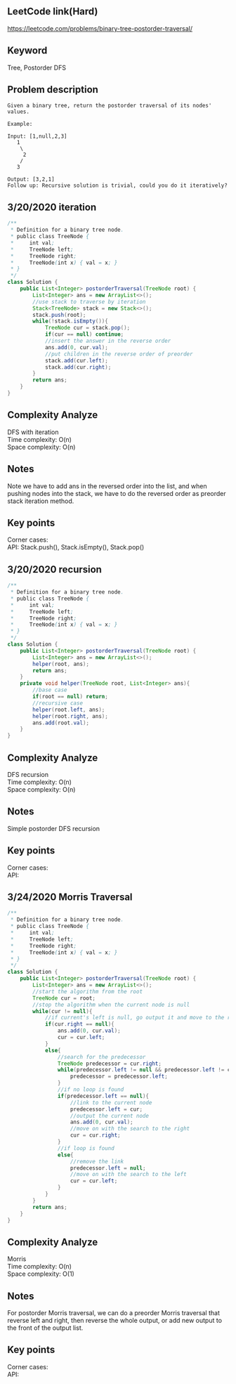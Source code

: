 ## LeetCode link(Hard)
https://leetcode.com/problems/binary-tree-postorder-traversal/

## Keyword
Tree, Postorder DFS

## Problem description
```
Given a binary tree, return the postorder traversal of its nodes' values.

Example:

Input: [1,null,2,3]
   1
    \
     2
    /
   3

Output: [3,2,1]
Follow up: Recursive solution is trivial, could you do it iteratively?
```
## 3/20/2020 iteration

```java
/**
 * Definition for a binary tree node.
 * public class TreeNode {
 *     int val;
 *     TreeNode left;
 *     TreeNode right;
 *     TreeNode(int x) { val = x; }
 * }
 */
class Solution {
    public List<Integer> postorderTraversal(TreeNode root) {
        List<Integer> ans = new ArrayList<>();
        //use stack to traverse by iteration
        Stack<TreeNode> stack = new Stack<>();
        stack.push(root);
        while(!stack.isEmpty()){
            TreeNode cur = stack.pop();
            if(cur == null) continue;
            //insert the answer in the reverse order
            ans.add(0, cur.val);
            //put children in the reverse order of preorder
            stack.add(cur.left);
            stack.add(cur.right);
        }
        return ans;
    }
}
```

## Complexity Analyze
DFS with iteration\
Time complexity: O(n) \
Space complexity: O(n)

## Notes
Note we have to add ans in the reversed order into the list, and when pushing nodes into the stack, we have to do the reversed order as preorder stack iteration method.

## Key points
Corner cases: \
API: Stack.push(), Stack.isEmpty(), Stack.pop()

## 3/20/2020 recursion

```java
/**
 * Definition for a binary tree node.
 * public class TreeNode {
 *     int val;
 *     TreeNode left;
 *     TreeNode right;
 *     TreeNode(int x) { val = x; }
 * }
 */
class Solution {
    public List<Integer> postorderTraversal(TreeNode root) {
        List<Integer> ans = new ArrayList<>();
        helper(root, ans);
        return ans;
    }
    private void helper(TreeNode root, List<Integer> ans){
        //base case
        if(root == null) return;
        //recursive case
        helper(root.left, ans);
        helper(root.right, ans);
        ans.add(root.val);
    }
}
```

## Complexity Analyze
DFS recursion\
Time complexity: O(n)\
Space complexity: O(n)

## Notes
Simple postorder DFS recursion

## Key points
Corner cases:\
API:

## 3/24/2020 Morris Traversal

```java
/**
 * Definition for a binary tree node.
 * public class TreeNode {
 *     int val;
 *     TreeNode left;
 *     TreeNode right;
 *     TreeNode(int x) { val = x; }
 * }
 */
class Solution {
    public List<Integer> postorderTraversal(TreeNode root) {
        List<Integer> ans = new ArrayList<>();
        //start the algorithm from the root
        TreeNode cur = root;
        //stop the algorithm when the current node is null
        while(cur != null){
            //if current's left is null, go output it and move to the right
            if(cur.right == null){
                ans.add(0, cur.val);
                cur = cur.left;
            }
            else{
                //search for the predecessor
                TreeNode predecessor = cur.right;
                while(predecessor.left != null && predecessor.left != cur){
                    predecessor = predecessor.left;
                }
                //if no loop is found
                if(predecessor.left == null){
                    //link to the current node
                    predecessor.left = cur;
                    //output the current node
                    ans.add(0, cur.val);
                    //move on with the search to the right
                    cur = cur.right;
                }
                //if loop is found
                else{
                    //remove the link
                    predecessor.left = null;
                    //move on with the search to the left
                    cur = cur.left;
                }
            }
        }
        return ans;
    }
}
```

## Complexity Analyze
Morris\
Time complexity: O(n)\
Space complexity: O(1)

## Notes
For postorder Morris traversal, we can do a preorder Morris traversal that reverse left and right, then reverse the whole output, or add new output to the front of the output list.

## Key points
Corner cases:\
API: